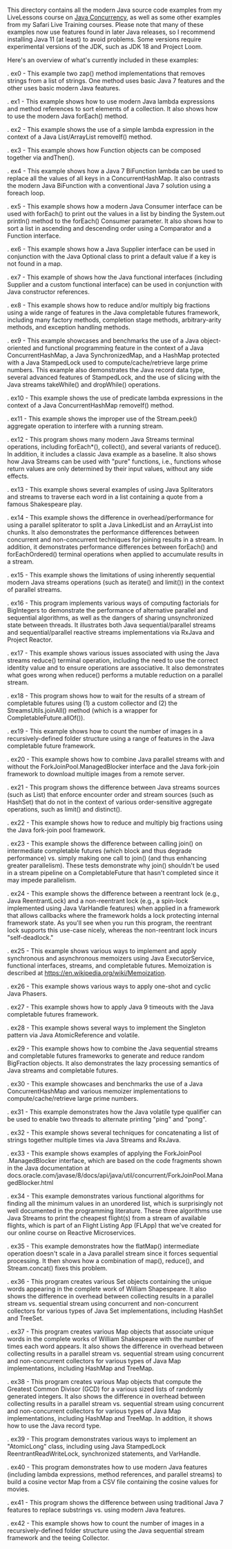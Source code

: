 This directory contains all the modern Java source code examples from
my LiveLessons course on [Java
Concurrency](http://www.dre.vanderbilt.edu/~schmidt/LiveLessons/CPiJava),
as well as some other examples from my Safari Live Training courses.
Please note that many of these examples now use features found in
later Java releases, so I recommend installing Java 11 (at least) to
avoid problems.  Some versions require experimental versions of the
JDK, such as JDK 18 and Project Loom.

Here's an overview of what's currently included in these examples:

. ex0 - This example two zap() method implementations that removes
        strings from a list of strings.  One method uses basic Java 7
        features and the other uses basic modern Java features.

. ex1 - This example shows how to use modern Java lambda expressions and
        method references to sort elements of a collection.  It also
        shows how to use the modern Java forEach() method.
  
. ex2 - This example shows the use of a simple lambda expression in
        the context of a Java List/ArrayList removeIf() method.
  
. ex3 - This example shows how Function objects can be composed
        together via andThen().
  
. ex4 - This example shows how a Java 7 BiFunction lambda can be used
        to replace all the values of all keys in a ConcurrentHashMap.
        It also contrasts the modern Java BiFunction with a
        conventional Java 7 solution using a foreach loop.

. ex5 - This example shows how a modern Java Consumer interface can be
        used with forEach() to print out the values in a list by
        binding the System.out println() method to the forEach()
        Consumer parameter.  It also shows how to sort a list in
        ascending and descending order using a Comparator and a
        Function interface.

. ex6 - This example shows how a Java Supplier interface can be used
        in conjunction with the Java Optional class to print a default
        value if a key is not found in a map.
  
. ex7 - This example of shows how the Java functional interfaces
        (including Supplier and a custom functional interface) can be
        used in conjunction with Java constructor references.
  
. ex8 - This example shows how to reduce and/or multiply big fractions
        using a wide range of features in the Java completable futures
        framework, including many factory methods, completion stage
        methods, arbitrary-arity methods, and exception handling
        methods.

. ex9 - This example showcases and benchmarks the use of a Java
        object-oriented and functional programming feature in the
        context of a Java ConcurrentHashMap, a Java SynchronizedMap,
        and a HashMap protected with a Java StampedLock used to
        compute/cache/retrieve large prime numbers.  This example also
        demonstrates the Java record data type, several advanced
        features of StampedLock, and the use of slicing with the Java
        streams takeWhile() and dropWhile() operations.

. ex10 - This example shows the use of predicate lambda expressions in
         the context of a Java ConcurrentHashMap removeIf() method.

. ex11 - This example shows the improper use of the Stream.peek()
         aggregate operation to interfere with a running stream.

. ex12 - This program shows many modern Java Streams terminal
         operations, including forEach*(), collect(), and several
         variants of reduce().  In addition, it includes a classic
         Java example as a baseline.  It also shows how Java Streams
         can be used with "pure" functions, i.e., functions whose
         return values are only determined by their input values,
         without any side effects.

. ex13 - This example shows several examples of using Java
         Spliterators and streams to traverse each word in a list
         containing a quote from a famous Shakespeare play.

. ex14 - This example shows the difference in overhead/performance for
          using a parallel spliterator to split a Java LinkedList and
          an ArrayList into chunks.  It also demonstrates the
          performance differences between concurrent and
          non-concurrent techniques for joining results in a stream.
          In addition, it demonstrates performance differences between
          forEach() and forEachOrdered() terminal operations when
          applied to accumulate results in a stream.

. ex15 - This example shows the limitations of using inherently
         sequential modern Java streams operations (such as iterate()
         and limit()) in the context of parallel streams.

. ex16 - This program implements various ways of computing factorials
         for BigIntegers to demonstrate the performance of alternative
         parallel and sequential algorithms, as well as the dangers of
         sharing unsynchronized state between threads.  It illustrates
         both Java sequential/parallel streams and sequential/parallel
         reactive streams implementations via RxJava and Project
         Reactor.

. ex17 - This example shows various issues associated with using the
         Java streams reduce() terminal operation, including the need
         to use the correct identity value and to ensure operations
         are associative.  It also demonstrates what goes wrong when
         reduce() performs a mutable reduction on a parallel stream.

. ex18 - This program shows how to wait for the results of a stream of
         completable futures using (1) a custom collector and (2) the
         StreamsUtils.joinAll() method (which is a wrapper for
         CompletableFuture.allOf()).

. ex19 - This example shows how to count the number of images in a
         recursively-defined folder structure using a range of
         features in the Java completable future framework.

. ex20 - This example shows how to combine Java parallel streams with
         and without the ForkJoinPool.ManagedBlocker interface and the
         Java fork-join framework to download multiple images from a
         remote server.

. ex21 - This program shows the difference between Java streams
         sources (such as List) that enforce encounter order and
         stream sources (such as HashSet) that do not in the context
         of various order-sensitive aggregate operations, such as
         limit() and distinct().

. ex22 - This example shows how to reduce and multiply big fractions
         using the Java fork-join pool framework.

. ex23 - This example shows the difference between calling join() on
         intermediate completable futures (which block and thus
         degrade performance) vs. simply making one call to join()
         (and thus enhancing greater parallelism).  These tests
         demonstrate why join() shouldn't be used in a stream pipeline
         on a CompletableFuture that hasn't completed since it may
         impede parallelism.

. ex24 - This example shows the difference between a reentrant lock
         (e.g., Java ReentrantLock) and a non-reentrant lock (e.g., a
         spin-lock implemented using Java VarHandle features) when
         applied in a framework that allows callbacks where the
         framework holds a lock protecting internal framework state.
         As you'll see when you run this program, the reentrant lock
         supports this use-case nicely, whereas the non-reentrant lock
         incurs "self-deadlock."

. ex25 - This example shows various ways to implement and apply
         synchronous and asynchronous memoizers using Java
         ExecutorService, functional interfaces, streams, and
         completable futures.  Memoization is described at
         https://en.wikipedia.org/wiki/Memoization.

. ex26 - This example shows various ways to apply one-shot and cyclic
         Java Phasers.

. ex27 - This example shows how to apply Java 9 timeouts with the Java
         completable futures framework.

. ex28 - This example shows several ways to implement the Singleton
         pattern via Java AtomicReference and volatile.

. ex29 - This example shows how to combine the Java sequential streams
         and completable futures frameworks to generate and reduce
         random BigFraction objects.  It also demonstrates the lazy
         processing semantics of Java streams and completable futures.

. ex30 - This example showcases and benchmarks the use of a Java
         ConcurrentHashMap and various memoizer implementations to
         compute/cache/retrieve large prime numbers.

. ex31 - This example demonstrates how the Java volatile type
         qualifier can be used to enable two threads to alternate
         printing "ping" and "pong".

. ex32 - This example shows several techniques for concatenating a
         list of strings together multiple times via Java Streams and
         RxJava.

. ex33 - This example shows examples of applying the ForkJoinPool
         .ManagedBlocker interface, which are based on the code
         fragments shown in the Java documentation at
         docs.oracle.com/javase/8/docs/api/java/util/concurrent/ForkJoinPool.ManagedBlocker.html

. ex34 - This example demonstrates various functional algorithms for
         finding all the minimum values in an unordered list, which is
         surprisingly not well documented in the programming
         literature.  These three algorithms use Java Streams to print
         the cheapest flight(s) from a stream of available flights,
         which is part of an Flight Listing App (FLApp) that we've
         created for our online course on Reactive Microservices.

. ex35 - This example demonstrates how the flatMap() intermediate
         operation doesn't scale in a Java parallel stream since it
         forces sequential processing.  It then shows how a
         combination of map(), reduce(), and Stream.concat() fixes
         this problem.

. ex36 - This program creates various Set objects containing the
         unique words appearing in the complete work of William
         Shapespeare.  It also shows the difference in overhead
         between collecting results in a parallel stream vs.
         sequential stream using concurrent and non-concurrent
         collectors for various types of Java Set implementations,
         including HashSet and TreeSet.

. ex37 - This program creates various Map objects that associate
         unique words in the complete works of William Shakespeare
         with the number of times each word appears.  It also shows
         the difference in overhead between collecting results in a
         parallel stream vs. sequential stream using concurrent and
         non-concurrent collectors for various types of Java Map
         implementations, including HashMap and TreeMap.

. ex38 - This program creates various Map objects that compute the
         Greatest Common Divisor (GCD) for a various sized lists of
         randomly generated integers.  It also shows the difference in
         overhead between collecting results in a parallel stream
         vs. sequential stream using concurrent and non-concurrent
         collectors for various types of Java Map implementations,
         including HashMap and TreeMap.  In addition, it shows how to
         use the Java record type.

. ex39 - This program demonstrates various ways to implement an
         "AtomicLong" class, including using Java StampedLock
         ReentrantReadWriteLock, synchronized statements, and
         VarHandle.

. ex40 - This program demonstrates how to use modern Java features
         (including lambda expressions, method references, and
         parallel streams) to build a cosine vector Map from a CSV
         file containing the cosine values for movies.

. ex41 - This program shows the difference between using traditional
         Java 7 features to replace substrings vs. using modern Java
         features.

. ex42 - This example shows how to count the number of images in a
         recursively-defined folder structure using the Java
         sequential stream framework and the teeing Collector.
